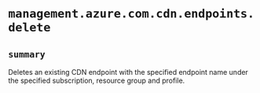 # `management.azure.com.cdn.endpoints.delete`

## `summary`
Deletes an existing CDN endpoint with the specified endpoint name under the specified subscription, resource group and profile.


